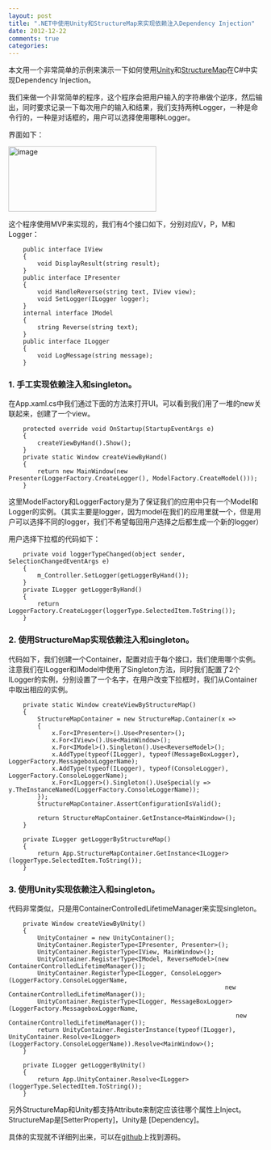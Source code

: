 ```yaml
---
layout: post
title: ".NET中使用Unity和StructureMap来实现依赖注入Dependency Injection"
date: 2012-12-22
comments: true
categories: 
---
```

<p>本文用一个非常简单的示例来演示一下如何使用<a href="http://unity.codeplex.com/">Unity</a>和<a href="http://docs.structuremap.net/index.html">StructureMap</a>在C#中实现Dependency Injection。</p>  <p>我们来做一个非常简单的程序，这个程序会把用户输入的字符串做个逆序，然后输出，同时要求记录一下每次用户的输入和结果，我们支持两种Logger，一种是命令行的，一种是对话框的，用户可以选择使用哪种Logger。</p>  <p>界面如下：</p>  <p><a href="http://images.cnblogs.com/cnblogs_com/fresky/201212/201212220029116068.png"><img style="background-image: none; border-bottom: 0px; border-left: 0px; padding-left: 0px; padding-right: 0px; display: inline; border-top: 0px; border-right: 0px; padding-top: 0px" title="image" border="0" alt="image" src="http://images.cnblogs.com/cnblogs_com/fresky/201212/201212220029121575.png" width="293" height="129" /></a></p>  <p>这个程序使用MVP来实现的，我们有4个接口如下，分别对应V，P，M和Logger：</p> 


```
    public interface IView
    {
        void DisplayResult(string result);
    }
    public interface IPresenter
    {
        void HandleReverse(string text, IView view);
        void SetLogger(ILogger logger);
    }
    internal interface IModel
    {
        string Reverse(string text);
    }
    public interface ILogger
    {
        void LogMessage(string message);
    }
```

<h3>1. 手工实现依赖注入和singleton。</h3>

<p>在App.xaml.cs中我们通过下面的方法来打开UI。可以看到我们用了一堆的new关联起来，创建了一个view。</p>

```
	protected override void OnStartup(StartupEventArgs e)
	{
		createViewByHand().Show();
	}
	private static Window createViewByHand()
	{
		return new MainWindow(new Presenter(LoggerFactory.CreateLogger(), ModelFactory.CreateModel()));
	}
```

<p>这里ModelFactory和LoggerFactory是为了保证我们的应用中只有一个Model和Logger的实例。（其实主要是logger，因为model在我们的应用里就一个，但是用户可以选择不同的logger，我们不希望每回用户选择之后都生成一个新的logger）</p>

<p>用户选择下拉框的代码如下：</p>

```
	private void loggerTypeChanged(object sender, SelectionChangedEventArgs e)
	{
		m_Controller.SetLogger(getLoggerByHand());
	}
	private ILogger getLoggerByHand()
	{
		return LoggerFactory.CreateLogger(loggerType.SelectedItem.ToString());
	}
```

<h3>2. 使用StructureMap实现依赖注入和singleton。</h3>

<p>代码如下，我们创建一个Container，配置对应于每个接口，我们使用哪个实例。注意我们在ILogger和IModel中使用了Singleton方法，同时我们配置了2个ILogger的实例，分别设置了一个名字，在用户改变下拉框时，我们从Container中取出相应的实例。</p>

```
	private static Window createViewByStructureMap()
	{
		StructureMapContainer = new StructureMap.Container(x =>
		{
			x.For<IPresenter>().Use<Presenter>();
			x.For<IView>().Use<MainWindow>();
			x.For<IModel>().Singleton().Use<ReverseModel>();
			x.AddType(typeof(ILogger), typeof(MessageBoxLogger), LoggerFactory.MessageboxLoggerName);
			x.AddType(typeof(ILogger), typeof(ConsoleLogger), LoggerFactory.ConsoleLoggerName);
			x.For<ILogger>().Singleton().UseSpecial(y => y.TheInstanceNamed(LoggerFactory.ConsoleLoggerName));
		});
		StructureMapContainer.AssertConfigurationIsValid();

		return StructureMapContainer.GetInstance<MainWindow>();
	}

	private ILogger getLoggerByStructureMap()
	{
		return App.StructureMapContainer.GetInstance<ILogger>(loggerType.SelectedItem.ToString());
	}
```

<h3>3. 使用Unity实现依赖注入和singleton。</h3>

<p>代码非常类似，只是用ContainerControlledLifetimeManager来实现singleton。</p>

```
	private Window createViewByUnity()
	{
		UnityContainer = new UnityContainer();
		UnityContainer.RegisterType<IPresenter, Presenter>();
		UnityContainer.RegisterType<IView, MainWindow>();
		UnityContainer.RegisterType<IModel, ReverseModel>(new ContainerControlledLifetimeManager());
		UnityContainer.RegisterType<ILogger, ConsoleLogger>(LoggerFactory.ConsoleLoggerName,
															new ContainerControlledLifetimeManager());
		UnityContainer.RegisterType<ILogger, MessageBoxLogger>(LoggerFactory.MessageboxLoggerName,
															   new ContainerControlledLifetimeManager());
		return UnityContainer.RegisterInstance(typeof(ILogger), UnityContainer.Resolve<ILogger>(LoggerFactory.ConsoleLoggerName)).Resolve<MainWindow>();
	}

	private ILogger getLoggerByUnity()
	{
		return App.UnityContainer.Resolve<ILogger>(loggerType.SelectedItem.ToString());
	}
```

<p>另外StructureMap和Unity都支持Attribute来制定应该往哪个属性上Inject。StructureMap是[SetterProperty]，Unity是 [Dependency]。</p>

<p>具体的实现就不详细列出来，可以在<a href="https://github.com/fresky/DIExample">github</a>上找到源码。

  

  

  

  

  
</p>